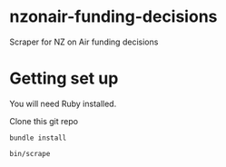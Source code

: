 # nzonair-funding-decisions
Scraper for NZ on Air funding decisions

# Getting set up

You will need Ruby installed.

Clone this git repo

`bundle install`

`bin/scrape`
